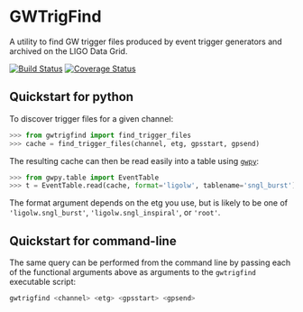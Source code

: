 # GWTrigFind

A utility to find GW trigger files produced by event trigger generators and archived on the LIGO Data Grid.

[![Build Status](https://travis-ci.org/gwpy/gwtrigfind.svg?branch=master)](https://travis-ci.org/gwpy/gwtrigfind)
[![Coverage Status](https://coveralls.io/repos/github/gwpy/gwtrigfind/badge.svg?branch=master)](https://coveralls.io/github/gwpy/gwtrigfind?branch=master)

## Quickstart for python

To discover trigger files for a given channel:

```python
>>> from gwtrigfind import find_trigger_files
>>> cache = find_trigger_files(channel, etg, gpsstart, gpsend)
```

The resulting cache can then be read easily into a table using [`gwpy`](//gwpy.github.io/):

```python
>>> from gwpy.table import EventTable
>>> t = EventTable.read(cache, format='ligolw', tablename='sngl_burst')
```

The format argument depends on the etg you use, but is likely to be one of `'ligolw.sngl_burst'`, `'ligolw.sngl_inspiral'`, or `'root'`.

## Quickstart for command-line

The same query can be performed from the command line by passing each of the functional arguments above as arguments to the `gwtrigfind` executable script:

```bash
gwtrigfind <channel> <etg> <gpsstart> <gpsend>
```
